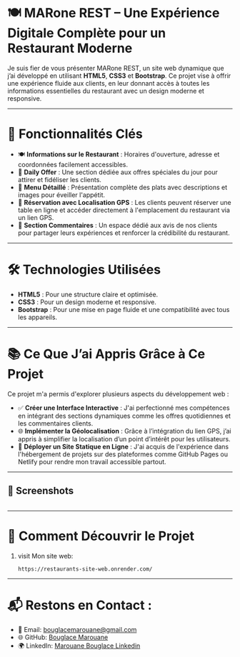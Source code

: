 # 🍽 MARone REST – Une Expérience Digitale Complète pour un Restaurant Moderne
Je suis fier de vous présenter MARone REST, un site web dynamique que j’ai développé en utilisant **HTML5**, **CSS3** et **Bootstrap**. Ce projet vise à offrir une expérience fluide aux clients, en leur donnant accès à toutes les informations essentielles du restaurant avec un design moderne et responsive.

---

# 🚀 Fonctionnalités Clés
- 🍽️ **Informations sur le Restaurant** : Horaires d'ouverture, adresse et coordonnées facilement accessibles.
- 📢 **Daily Offer** : Une section dédiée aux offres spéciales du jour pour attirer et fidéliser les clients.
- 📖 **Menu Détaillé** : Présentation complète des plats avec descriptions et images pour éveiller l'appétit.
- 📍 **Réservation avec Localisation GPS** : Les clients peuvent réserver une table en ligne et accéder directement à l'emplacement du restaurant via un lien GPS.
- 💬 **Section Commentaires** : Un espace dédié aux avis de nos clients pour partager leurs expériences et renforcer la crédibilité du restaurant.

---

# 🛠️ Technologies Utilisées
<ul>
  <li> <b>HTML5</b> : Pour une structure claire et optimisée.</li>
  <li> <b>CSS3</b> : Pour un design moderne et responsive.</li>
  <li> <b>Bootstrap</b> : Pour une mise en page fluide et une compatibilité avec tous les appareils.</li>
</ul>

---

# 📚 Ce Que J’ai Appris Grâce à Ce Projet
Ce projet m'a permis d'explorer plusieurs aspects du développement web :

- ✅ **Créer une Interface Interactive** : J'ai perfectionné mes compétences en intégrant des sections dynamiques comme les offres quotidiennes et les commentaires clients.
- 🌐 **Implémenter la Géolocalisation** : Grâce à l’intégration du lien GPS, j’ai appris à simplifier la localisation d’un point d’intérêt pour les utilisateurs.
- 🚀 **Déployer un Site Statique en Ligne** : J'ai acquis de l'expérience dans l'hébergement de projets sur des plateformes comme GitHub Pages ou Netlify pour rendre mon travail accessible partout.

---

## 📸 Screenshots

<img>

---

# 🔗 Comment Découvrir le Projet

1. visit Mon site web:
   ```lien
   https://restaurants-site-web.onrender.com/

---

# 📬 Restons en Contact :

- 📧 Email: bouglacemarouane@gmail.com  
- 🌐 GitHub: [Bouglace Marouane](https://github.com/BouglaceMarouane)
- 🌍 LinkedIn: [Marouane Bouglace Linkedin](https://www.linkedin.com/in/marouane-bouglace-68b17333b/)

